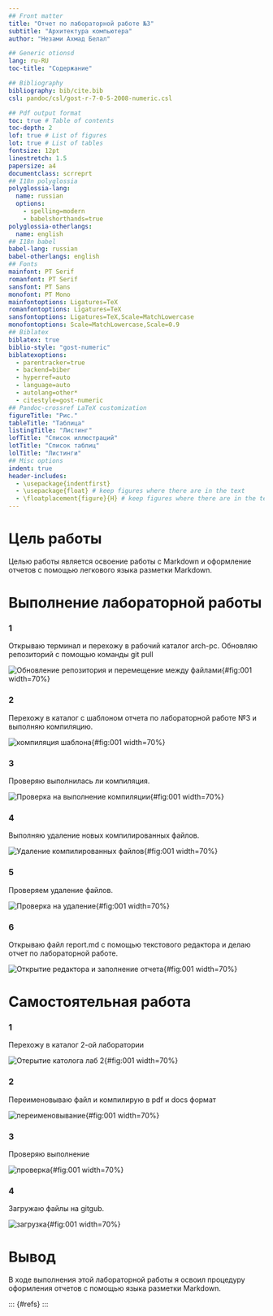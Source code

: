 ```yaml
---
## Front matter
title: "Отчет по лабораторной работе №3"
subtitle: "Архитектура компьютера"
author: "Незами Ахмад Белал"

## Generic otionsd
lang: ru-RU
toc-title: "Содержание"

## Bibliography
bibliography: bib/cite.bib
csl: pandoc/csl/gost-r-7-0-5-2008-numeric.csl

## Pdf output format
toc: true # Table of contents
toc-depth: 2
lof: true # List of figures
lot: true # List of tables
fontsize: 12pt
linestretch: 1.5
papersize: a4
documentclass: scrreprt
## I18n polyglossia
polyglossia-lang:
  name: russian
  options:
	- spelling=modern
	- babelshorthands=true
polyglossia-otherlangs:
  name: english
## I18n babel
babel-lang: russian
babel-otherlangs: english
## Fonts
mainfont: PT Serif
romanfont: PT Serif
sansfont: PT Sans
monofont: PT Mono
mainfontoptions: Ligatures=TeX
romanfontoptions: Ligatures=TeX
sansfontoptions: Ligatures=TeX,Scale=MatchLowercase
monofontoptions: Scale=MatchLowercase,Scale=0.9
## Biblatex
biblatex: true
biblio-style: "gost-numeric"
biblatexoptions:
  - parentracker=true
  - backend=biber
  - hyperref=auto
  - language=auto
  - autolang=other*
  - citestyle=gost-numeric
## Pandoc-crossref LaTeX customization
figureTitle: "Рис."
tableTitle: "Таблица"
listingTitle: "Листинг"
lofTitle: "Список иллюстраций"
lotTitle: "Список таблиц"
lolTitle: "Листинги"
## Misc options
indent: true
header-includes:
  - \usepackage{indentfirst}
  - \usepackage{float} # keep figures where there are in the text
  - \floatplacement{figure}{H} # keep figures where there are in the text
---
```


# Цель работы

Целью работы является освоение работы с Markdown и оформление отчетов с помощью легкового языка разметки Markdown.

# Выполнение лабораторной работы
### 1

Открываю терминал и перехожу в рабочий каталог arch-pc. Обновляю репозиторий с помощью команды git pull

![Обновление репозитория и перемещение между файлами](image/1.png){#fig:001 width=70%}

### 2
Перехожу в каталог с шаблоном отчета по лабораторной работе №3 и выполняю компиляцию.

![компиляция шаблона](image/2.png){#fig:001 width=70%}
 
### 3
Проверяю выполнилась ли компиляция.

![Проверка на выполнение компиляции](image/3.png){#fig:001 width=70%}

### 4
Выполняю удаление новых компилированных файлов.

![Удаление компилированных файлов](image/4.png){#fig:001 width=70%}

### 5
Проверяем удаление файлов.

![Проверка на удаление](image/5.png){#fig:001 width=70%}

### 6
Открываю файл report.md с помощью текстового редактора и делаю отчет по лабораторной работе.

![Открытие редактора и заполнение отчета](image/6.png){#fig:001 width=70%}

# Самостоятельная работа
### 1
Перехожу в каталог 2-ой лаборатории

![Отерытие католога лаб 2](image/7.png){#fig:001 width=70%}

### 2
Переименовываю файл и компилирую в pdf и docs формат

![переименовывание](image/8.png){#fig:001 width=70%}

### 3
Проверяю выполнение

![проверка](image/9.png){#fig:001 width=70%}

### 4
Загружаю файлы на gitgub.

![загрузка](image/10.png){#fig:001 width=70%}

# Вывод
В ходе выполнения этой лабораторной работы я освоил процедуру оформления  отчетов с помощью языка разметки Markdown. 

::: {#refs}
:::
